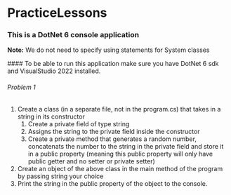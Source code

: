 # PracticeLessons
### This is a DotNet 6 console application
<p><strong>Note:</strong> We do not need to specify using statements for System classes</p>
#### To be able to run this application make sure you have DotNet 6 sdk and VisualStudio 2022 installed.


###### Problem 1
<p>
	<ol>
		<li>Create a class (in a separate file, not in the program.cs) that takes in a string in its constructor
			<ol>
				<li>Create a private field of type string</li>
				<li>Assigns the string to the private field inside the constructor</li>
				<li>Create a private method that generates a random number, concatenats the number to the string in the private field and store it in a public property (meaning this public property will only have public getter and no setter or private setter)</li>
			</ol>
		</li>
		<li>Create an object of the above class in the main method of the program by passing string your choice</li>
		<li>Print the string in the public property of the object to the console.</li>
	</ol>
</p>


